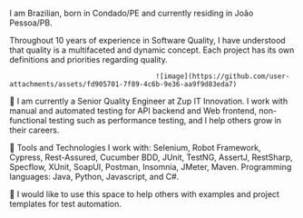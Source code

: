 I am Brazilian, born in Condado/PE and currently residing in João Pessoa/PB.

Throughout 10 years of experience in Software Quality, I have understood that quality is a multifaceted and dynamic concept. Each project has its own definitions and priorities regarding quality.

										![image](https://github.com/user-attachments/assets/fd905701-7f89-4c6b-9e36-aa9f9d83eda7)

🔭 I am currently a Senior Quality Engineer at Zup IT Innovation. I work with manual and automated testing for API backend and Web frontend, non-functional testing such as performance testing, and I help others grow in their careers.

🌱 Tools and Technologies I work with: Selenium, Robot Framework, Cypress, Rest-Assured, Cucumber BDD, JUnit, TestNG, AssertJ, RestSharp, Specflow, XUnit, SoapUI, Postman, Insomnia, JMeter, Maven. Programming languages: Java, Python, Javascript, and C#.

👯 I would like to use this space to help others with examples and project templates for test automation.
